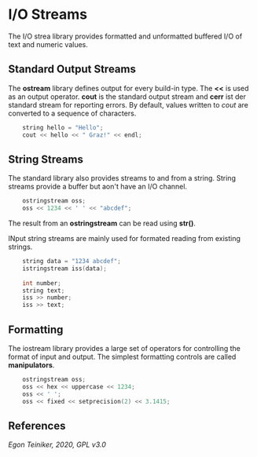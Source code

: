 # I/O Streams

The I/O strea library provides formatted and unformatted buffered I/O
of text and numeric values.

## Standard Output Streams
The **ostream** library defines output for every build-in type.
The **<<** is used as an output operator. **cout** is the 
standard output stream and **cerr** ist der standard stream for 
reporting errors.
By default, values written to *cout* are converted to a sequence of 
characters.

```C++
    string hello = "Hello"; 
    cout << hello << " Graz!" << endl;
```
 
## String Streams

The standard library also provides streams to and from a string.
String streams provide a buffer but aon't have an I/O channel.

```C++
    ostringstream oss;
    oss << 1234 << ' ' << "abcdef";
```
The result from an **ostringstream** can be read using **str()**.

INput string streams are mainly used for formated reading from existing 
strings.

```C++
    string data = "1234 abcdef"; 
    istringstream iss(data);
    
    int number;
    string text;
    iss >> number;
    iss >> text;
```

## Formatting

The iostream library provides a large set of operators for controlling 
the format of input and output.
The simplest formatting controls are called **manipulators**.

```C++
    ostringstream oss;
    oss << hex << uppercase << 1234;
    oss << ' ';
    oss << fixed << setprecision(2) << 3.1415;
```

## References

[<iostream>](http://www.cplusplus.com/reference/iostream/)
[<sstream>](http://www.cplusplus.com/reference/sstream/)
[<iomanip>](http://www.cplusplus.com/reference/iomanip/)

*Egon Teiniker, 2020, GPL v3.0*
